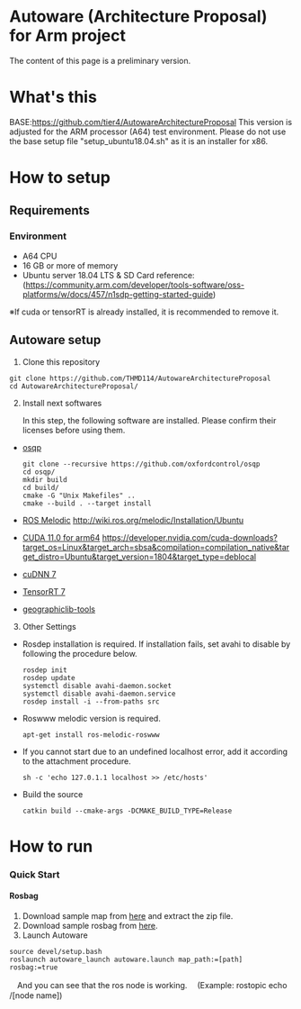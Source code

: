 # Autoware (Architecture Proposal) for Arm project 

The content of this page is a preliminary version.

# What's this

BASE:https://github.com/tier4/AutowareArchitectureProposal
This version is adjusted for the ARM processor (A64) test environment. 
Please do not use the base setup file "setup_ubuntu18.04.sh" as it is an installer for x86. 

# How to setup

## Requirements

### Environment

 - A64 CPU 
 - 16 GB or more of memory
 - Ubuntu server 18.04 LTS & SD Card 
   reference: (https://community.arm.com/developer/tools-software/oss-platforms/w/docs/457/n1sdp-getting-started-guide)

※If cuda or tensorRT is already installed, it is recommended to remove it.

## Autoware setup

1. Clone this repository

```
git clone https://github.com/THMD114/AutowareArchitectureProposal
cd AutowareArchitectureProposal/
```

2. Install next softwares 

   In this step, the following software are installed.
   Please confirm their licenses before using them.

- [osqp](https://github.com/oxfordcontrol/osqp/blob/master/LICENSE)

  ```
  git clone --recursive https://github.com/oxfordcontrol/osqp
  cd osqp/
  mkdir build 
  cd build/
  cmake -G "Unix Makefiles" ..
  cmake --build . --target install
  ```

- [ROS Melodic](https://github.com/ros/ros/blob/noetic-devel/LICENSE)
  http://wiki.ros.org/melodic/Installation/Ubuntu

- [CUDA 11.0 for arm64](https://docs.nvidia.com/cuda/eula/index.html)
  https://developer.nvidia.com/cuda-downloads?target_os=Linux&target_arch=sbsa&compilation=compilation_native&target_distro=Ubuntu&target_version=1804&target_type=deblocal

- [cuDNN 7](https://docs.nvidia.com/deeplearning/sdk/cudnn-sla/index.html)

- [TensorRT 7](https://docs.nvidia.com/deeplearning/sdk/tensorrt-sla/index.html)

- [geographiclib-tools](https://geographiclib.sourceforge.io/html/LICENSE.txt)

3. Other Settings

- Rosdep installation is required. If installation fails, set avahi to disable by following the procedure below. 

  ```
  rosdep init
  rosdep update
  systemctl disable avahi-daemon.socket
  systemctl disable avahi-daemon.service 
  rosdep install -i --from-paths src
  ```

- Roswww melodic version is required. 

  ```
  apt-get install ros-melodic-roswww 
  ```

- If you cannot start due to an undefined localhost error, add it according to the attachment procedure.

  ```
  sh -c 'echo 127.0.1.1 localhost >> /etc/hosts'
  ```

- Build the source

  ```
  catkin build --cmake-args -DCMAKE_BUILD_TYPE=Release
  ```

# How to run

### Quick Start

#### Rosbag

1. Download sample map from [here](https://drive.google.com/open?id=1ovrJcFS5CZ2H51D8xVWNtEvj_oiXW-zk) and extract the zip file.
2. Download sample rosbag from [here](https://drive.google.com/open?id=1BFcNjIBUVKwupPByATYczv2X4qZtdAeD).
3. Launch Autoware

```
source devel/setup.bash
roslaunch autoware_launch autoware.launch map_path:=[path] rosbag:=true
```

　And you can see that the ros node is working.
　(Example: rostopic echo /[node name])

